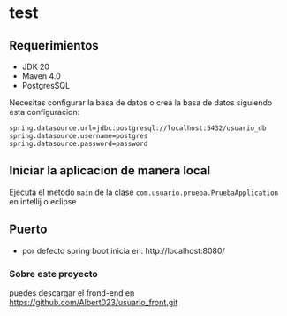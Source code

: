 # test
## Requerimientos
- JDK 20
- Maven 4.0
- PostgresSQL


Necesitas configurar la basa de datos o crea la basa de datos siguiendo esta configuracion: 
```
spring.datasource.url=jdbc:postgresql://localhost:5432/usuario_db
spring.datasource.username=postgres
spring.datasource.password=password
```
## Iniciar la aplicacion de manera local

Ejecuta el metodo `main` de la clase `com.usuario.prueba.PruebaApplication` en intellij o eclipse

## Puerto
- por defecto spring boot inicia en: http://localhost:8080/
### Sobre este proyecto

puedes descargar el frond-end en  https://github.com/Albert023/usuario_front.git

